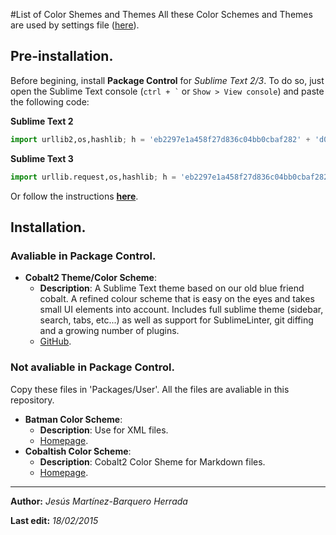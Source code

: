 #List of Color Shemes and Themes
All these Color Schemes and Themes are used by settings file ([here](https://github.com/JesusMtnez/configs/tree/master/Sublime%20Text%203/Settings-Keys)).
## Pre-installation.
Before begining, install **Package Control** for *Sublime Text 2/3*. To do so, just open the Sublime Text console (`` ctrl + ` `` or `Show > View console`) and paste the following code:

**Sublime Text 2**
```python
import urllib2,os,hashlib; h = 'eb2297e1a458f27d836c04bb0cbaf282' + 'd0e7a3098092775ccb37ca9d6b2e4b7d'; pf = 'Package Control.sublime-package'; ipp = sublime.installed_packages_path(); os.makedirs( ipp ) if not os.path.exists(ipp) else None; urllib2.install_opener( urllib2.build_opener( urllib2.ProxyHandler()) ); by = urllib2.urlopen( 'http://packagecontrol.io/' + pf.replace(' ', '%20')).read(); dh = hashlib.sha256(by).hexdigest(); open( os.path.join( ipp, pf), 'wb' ).write(by) if dh == h else None; print('Error validating download (got %s instead of %s), please try manual install' % (dh, h) if dh != h else 'Please restart Sublime Text to finish installation')
```

**Sublime Text 3**
```python
import urllib.request,os,hashlib; h = 'eb2297e1a458f27d836c04bb0cbaf282' + 'd0e7a3098092775ccb37ca9d6b2e4b7d'; pf = 'Package Control.sublime-package'; ipp = sublime.installed_packages_path(); urllib.request.install_opener( urllib.request.build_opener( urllib.request.ProxyHandler()) ); by = urllib.request.urlopen( 'http://packagecontrol.io/' + pf.replace(' ', '%20')).read(); dh = hashlib.sha256(by).hexdigest(); print('Error validating download (got %s instead of %s), please try manual install' % (dh, h)) if dh != h else open(os.path.join( ipp, pf), 'wb' ).write(by)
```
Or follow the instructions **[here](https://packagecontrol.io/installation)**.
## Installation.
### Avaliable in Package Control.
- **Cobalt2 Theme/Color Scheme**:
    + **Description**: A Sublime Text theme based on our old blue friend cobalt. A refined colour scheme that is easy on the eyes and takes small UI elements into account. Includes full sublime theme (sidebar, search, tabs, etc...) as well as support for SublimeLinter, git diffing and a growing number of plugins.
    + [GitHub](https://github.com/wesbos/cobalt2).

### Not avaliable in Package Control.
Copy these files in 'Packages/User'. All the files are avaliable in this repository.
- **Batman Color Scheme**:
    + **Description**: Use for XML files.
    + [Homepage](http://colorsublime.com/theme/Batman).
- **Cobaltish Color Scheme**:
    + **Description**: Cobalt2 Color Sheme for Markdown files.
    + [Homepage](http://www.movingelectrons.net/blog/2014/12/19/cobaltish-color-scheme-for-markdownediting-plugin-sublime-text).

---
**Author:** *Jesús Martínez-Barquero Herrada*

**Last edit:** _18/02/2015_